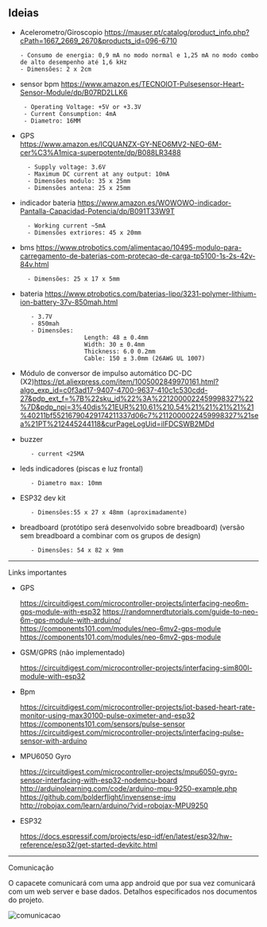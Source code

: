 ## Ideias

- Acelerometro/Giroscopio
https://mauser.pt/catalog/product_info.php?cPath=1667_2669_2670&products_id=096-6710 

      - Consumo de energia: 0,9 mA no modo normal e 1,25 mA no modo combo de alto desempenho até 1,6 kHz
      - Dimensões: 2 x 2cm	 		

- sensor bpm
https://www.amazon.es/TECNOIOT-Pulsesensor-Heart-Sensor-Module/dp/B07RD2LLK6	

       - Operating Voltage: +5V or +3.3V
       - Current Consumption: 4mA
       - Diametro: 16MM
       
- GPS	
https://www.amazon.es/ICQUANZX-GY-NEO6MV2-NEO-6M-cer%C3%A1mica-superpotente/dp/B088LR3488

        - Supply voltage: 3.6V
        - Maximum DC current at any output: 10mA
        - Dimensões modulo: 35 x 25mm
        - Dimensões antena: 25 x 25mm

- indicador bateria	
https://www.amazon.es/WOWOWO-indicador-Pantalla-Capacidad-Potencia/dp/B091T33W9T

        - Working current ~5mA
        - Dimensões extriores: 45 x 20mm

- bms
https://www.ptrobotics.com/alimentacao/10495-modulo-para-carregamento-de-baterias-com-protecao-de-carga-tp5100-1s-2s-42v-84v.html		

        - Dimensões: 25 x 17 x 5mm

- bateria
https://www.ptrobotics.com/baterias-lipo/3231-polymer-lithium-ion-battery-37v-850mah.html	

         - 3.7V
         - 850mah
         - Dimensões:
                        Length: 48 ± 0.4mm
                        Width: 30 ± 0.4mm
                        Thickness: 6.0 0.2mm
                        Cable: 150 ± 3.0mm (26AWG UL 1007)

- Módulo de conversor de impulso automático DC-DC (X2)https://pt.aliexpress.com/item/1005002849970161.html?algo_exp_id=c0f3ad17-9407-4700-9637-410c1c530cdd-27&pdp_ext_f=%7B%22sku_id%22%3A%2212000022459998327%22%7D&pdp_npi=3%40dis%21EUR%210.61%210.54%21%21%21%21%21%40211bf55216790429174211337d06c7%2112000022459998327%21sea%21PT%212445244118&curPageLogUid=ilFDCSWB2MDd

- buzzer

         - current <25MA

- leds indicadores (piscas e luz frontal)

         - Diametro max: 10mm

- ESP32 dev kit

         - Dimensões:55 x 27 x 48mm (aproximadamente)

- breadboard (protótipo será desenvolvido sobre breadboard) (versão sem breadboard a combinar com os grupos de design)

         - Dimensões: 54 x 82 x 9mm

-------
Links importantes

- GPS

     https://circuitdigest.com/microcontroller-projects/interfacing-neo6m-gps-module-with-esp32
     https://randomnerdtutorials.com/guide-to-neo-6m-gps-module-with-arduino/
     https://components101.com/modules/neo-6mv2-gps-module
     https://components101.com/modules/neo-6mv2-gps-module

- GSM/GPRS (não implementado)

     https://circuitdigest.com/microcontroller-projects/interfacing-sim800l-module-with-esp32

- Bpm

     https://circuitdigest.com/microcontroller-projects/iot-based-heart-rate-monitor-using-max30100-pulse-oximeter-and-esp32
     https://components101.com/sensors/pulse-sensor
     https://circuitdigest.com/microcontroller-projects/interfacing-pulse-sensor-with-arduino

- MPU6050 Gyro

     https://circuitdigest.com/microcontroller-projects/mpu6050-gyro-sensor-interfacing-with-esp32-nodemcu-board
     http://arduinolearning.com/code/arduino-mpu-9250-example.php
     https://github.com/bolderflight/invensense-imu
     http://robojax.com/learn/arduino/?vid=robojax-MPU9250

- ESP32 

     https://docs.espressif.com/projects/esp-idf/en/latest/esp32/hw-reference/esp32/get-started-devkitc.html

--------
Comunicação

O capacete comunicará com uma app android que por sua vez comunicará com um web server e base dados.
Detalhos especificados nos documentos do projeto.


![comunicacao](https://user-images.githubusercontent.com/75837129/225879553-e34f789d-0b10-48fb-9bc0-35992ba3a628.jpeg)




